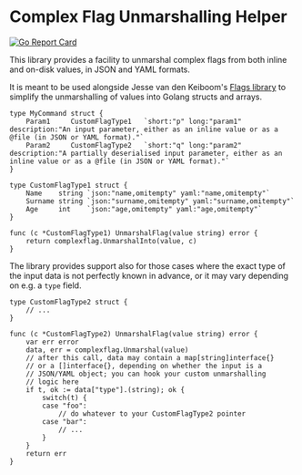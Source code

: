 # Complex Flag Unmarshalling Helper

[![Go Report Card](https://goreportcard.com/badge/github.com/dihedron/complexflag)](https://goreportcard.com/report/github.com/dihedron/complexflag)

This library provides a facility to unmarshal complex flags from both inline and on-disk values, in JSON and YAML formats.

It is meant to be used alongside Jesse van den Keiboom's [Flags library](https://github.com/jessevdk/go-flags) to simplify the unmarshalling of values into Golang structs and arrays.

```golang
type MyCommand struct {
    Param1     CustomFlagType1   `short:"p" long:"param1" description:"An input parameter, either as an inline value or as a @file (in JSON or YAML format)."`
    Param2     CustomFlagType2   `short:"q" long:"param2" description:"A partially deserialised input parameter, either as an inline value or as a @file (in JSON or YAML format)."`
}

type CustomFlagType1 struct {
    Name    string `json:"name,omitempty" yaml:"name,omitempty"`
    Surname string `json:"surname,omitempty" yaml:"surname,omitempty"`
    Age     int    `json:"age,omitempty" yaml:"age,omitempty"`
}

func (c *CustomFlagType1) UnmarshalFlag(value string) error {
    return complexflag.UnmarshalInto(value, c)
}

```

The library provides support also for those cases where the exact type of the input data is not perfectly known in advance, or it may vary depending on e.g. a `type` field.

```golang
type CustomFlagType2 struct {
    // ...
}

func (c *CustomFlagType2) UnmarshalFlag(value string) error {
    var err error
    data, err = complexflag.Unmarshal(value)
    // after this call, data may contain a map[string]interface{} 
    // or a []interface{}, depending on whether the input is a 
    // JSON/YAML object; you can hook your custom unmarshalling 
    // logic here
    if t, ok := data["type"].(string); ok {
        switch(t) {
        case "foo":
            // do whatever to your CustomFlagType2 pointer
        case "bar":
            // ...
        }
    }
    return err
}

```